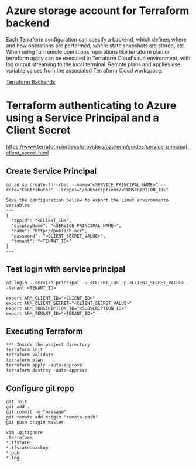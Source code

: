 # Azure storage account for Terraform backend
Each Terraform configuration can specify a backend, which defines where and how operations are performed, where state snapshots are stored, etc.
When using full remote operations, operations like terraform plan or terraform apply can be executed in Terraform Cloud's run environment, with log output streaming to the local terminal. Remote plans and applies use variable values from the associated Terraform Cloud workspace.

[Terraform Backends](https://www.terraform.io/docs/language/settings/backends/index.html)

# Terraform authenticating to Azure using a Service Principal and a Client Secret
https://www.terraform.io/docs/providers/azurerm/guides/service_principal_client_secret.html


## Create Service Principal
```
az ad sp create-for-rbac --name="<SERVICE_PRINCIPAL_NAME>" --role="Contributor" --scopes="/subscriptions/<SUBSCRIPTION_ID>"

Save the configuration bellow to export the Linux environmento variables
---
{
  "appId": "<CLIENT_ID>",
  "displayName": "<SERVICE_PRINCIPAL_NAME>",
  "name": "http://publish_acr",
  "password": "<CLIENT_SECRET_VALUE>",
  "tenant": "<TENANT_ID>"
}
---
```

## Test login with service principal
```
az login --service-principal -u <CLIENT_ID> -p <CLIENT_SECRET_VALUE> --tenant <TENANT_ID>
```

```
export ARM_CLIENT_ID="<CLIENT_ID>"
export ARM_CLIENT_SECRET="<CLIENT_SECRET_VALUE>"
export ARM_SUBSCRIPTION_ID="<SUBSCRIPTION_ID>"
export ARM_TENANT_ID="<TENANT_ID>"

```

## Executing Terraform
```
*** Inside the project directory
terraform init
terraform validate
terraform plan
terraform apply -auto-approve
terraform destroy -auto-approve
```

## Configure git repo
```
git init
git add .
git commit -m "message"
git remote add origin "remote-path"
git push origin master

vim .gitignore
.terraform
*.tfstate
*.tfstate.backup
*.pub
*.log
```